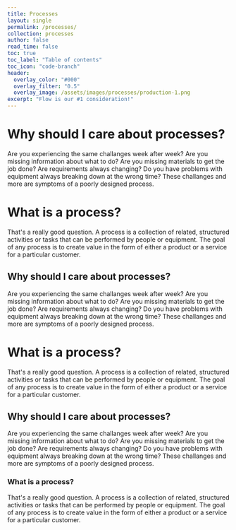 ```yaml
---
title: Processes
layout: single
permalink: /processes/
collection: processes
author: false
read_time: false
toc: true
toc_label: "Table of contents"
toc_icon: "code-branch"
header:
  overlay_color: "#000"
  overlay_filter: "0.5"
  overlay_image: /assets/images/processes/production-1.png
excerpt: "Flow is our #1 consideration!"
---
```

# Why should I care about processes?
Are you experiencing the same challanges week after week? Are you missing information about what to do? Are you missing materials to get the job done? Are requirements always changing? Do you have problems with equipment always breaking down at the wrong time? These challanges and more are symptoms of a poorly designed process.

# What is a process?
That's a really good question. A process is a collection of related, structured activities or tasks that can be performed by people or equipment. The goal of any process is to create value in the form of either a product or a service for a particular customer.

## Why should I care about processes?
Are you experiencing the same challanges week after week? Are you missing information about what to do? Are you missing materials to get the job done? Are requirements always changing? Do you have problems with equipment always breaking down at the wrong time? These challanges and more are symptoms of a poorly designed process.

# What is a process?
That's a really good question. A process is a collection of related, structured activities or tasks that can be performed by people or equipment. The goal of any process is to create value in the form of either a product or a service for a particular customer.

## Why should I care about processes?
Are you experiencing the same challanges week after week? Are you missing information about what to do? Are you missing materials to get the job done? Are requirements always changing? Do you have problems with equipment always breaking down at the wrong time? These challanges and more are symptoms of a poorly designed process.

### What is a process?
That's a really good question. A process is a collection of related, structured activities or tasks that can be performed by people or equipment. The goal of any process is to create value in the form of either a product or a service for a particular customer.
